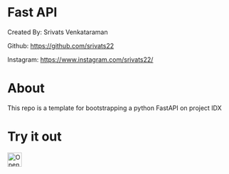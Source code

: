 # Fast API

Created By: Srivats Venkataraman

Github: https://github.com/srivats22

Instagram: https://www.instagram.com/srivats22/

# About
This repo is a template for bootstrapping a python FastAPI on project IDX

# Try it out
<a href="https://idx.google.com/new?template=https%3A%2F%2Fgithub.com%2Fsrivats22%2Ffastapi-idx">
  <picture>
    <source
      media="(prefers-color-scheme: dark)"
      srcset="https://cdn.idx.dev/btn/open_dark_32.svg">
    <source
      media="(prefers-color-scheme: light)"
      srcset="https://cdn.idx.dev/btn/open_light_32.svg">
    <img
      height="32"
      alt="Open in IDX"
      src="https://cdn.idx.dev/btn/open_purple_32.svg">
  </picture>
</a>
